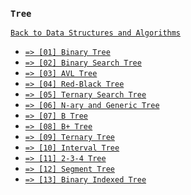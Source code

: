 ### `Tree`

[`Back to Data Structures and Algorithms`](../readme.md)

* [`=> [01] Binary Tree`]()
* [`=> [02] Binary Search Tree`]()
* [`=> [03] AVL Tree`]()
* [`=> [04] Red-Black Tree`]()
* [`=> [05] Ternary Search Tree`]()
* [`=> [06] N-ary and Generic Tree`]()
* [`=> [07] B Tree`]()
* [`=> [08] B+ Tree`]()
* [`=> [09] Ternary Tree`]()
* [`=> [10] Interval Tree`]()
* [`=> [11] 2-3-4 Tree`]()
* [`=> [12] Segment Tree`]()
* [`=> [13] Binary Indexed Tree`]()
